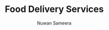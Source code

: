 ---
is_programmatic_layout_5: true
draft: false
title: Food Delivery Services
snippet: Food Delivery Services
image:
  src: /images/pseo/best-work-management-tools-for-food-delivery-services.jpg
  alt: food delivery services, task management, resource management, productivity
publishDate: 2024-11-29
category: ""
author: Nuwan Sameera
tags:
  - fooddeliveryservices
  - Tips
  - Open-Source
  - Team
content_01: |
    The food delivery services industry is highly competitive and demands quick response times to meet customer expectations while managing a complex network of restaurants, drivers, and logistics. Effective task management tools are vital for success in this sector, as they streamline operations, enhance communication, and ensure timely deliveries, ultimately improving customer satisfaction and retention.',
content_02: |
    Worklenz supports food delivery teams by streamlining order management, tracking tasks, and improving coordination.
description: Discover the best work management tools for food delivery services including WorkLenz, designed for your specific needs.
related: [best-work-management-tools-for-transportation-&-logistics, best-work-management-tools-for-agriculture, best-work-management-tools-for-e-commerce, best-work-management-tools-for-hospitality]
---